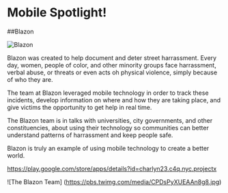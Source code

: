 # Mobile Spotlight!

##Blazon 

![Blazon](https://lh3.googleusercontent.com/aJFfIL7ILPRZFP58deRimSGNXjG6aItGZO9mY1jSxtTaJ7CGKrxBHcoC1ttB0CKH0fR5=h310-rw)

Blazon was created to help document and deter street harrassment.  Every day, women, people of color, and other minority groups face harrassment, verbal abuse, or threats or even acts oh physical violence, simply because of who they are.

The team at Blazon leveraged mobile technology in order to track these incidents, develop information on where and how they are taking place, and give victims the opportunity to get help in real time.

The Blazon team is in talks with universities, city governments, and other constituencies, about using their technology so communities can better understand patterns of harrassment and keep people safe.

Blazon is truly an example of using mobile technology to create a better world.

https://play.google.com/store/apps/details?id=charlyn23.c4q.nyc.projectx

![The Blazon Team] (https://pbs.twimg.com/media/CPDsPyXUEAAn8g8.jpg)
